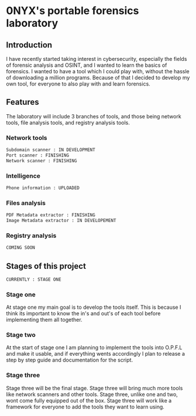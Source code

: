 # 0NYX's portable forensics laboratory
## Introduction
I have recently started taking interest in cybersecurity, especially the fields of forensic analysis and OSINT, and I wanted to learn the basics of forensics. I wanted to have a tool which I could play with, without the hassle of downloading a million programs. Because of that I decided to develop my own tool, for everyone to also play with and learn forensics.
## Features
The laboratory will include 3 branches of tools, and those being network tools, file analysis tools, and registry analysis tools.
### Network tools
```python
Subdomain scanner : IN DEVELOPMENT
Port scanner : FINISHING
Network scanner : FINISHING
```
### Intelligence
```python
Phone information : UPLOADED
```
### Files analysis
```python
PDF Metadata extractor : FINISHING
Image Metadata extractor : IN DEVELOPEMENT
```
### Registry analysis
```python
COMING SOON
```
## Stages of this project
```python
CURRENTLY : STAGE ONE
```
### Stage one
At stage one my main goal is to develop the tools itself. This is because I think its important to know the in's and out's of each tool before implementing them all together. 
### Stage two
At the start of stage one I am planning to implement the tools into O.P.F.L and make it usable, and if everything wents accordingly I plan to release a step by step guide and documentation for the script.
### Stage three
Stage three will be the final stage. Stage three will bring much more tools like network scanners and other tools. Stage three, unlike one and two, wont come fully equipped out of the box. Stage three will work like a framework for everyone to add the tools they want to learn using.
